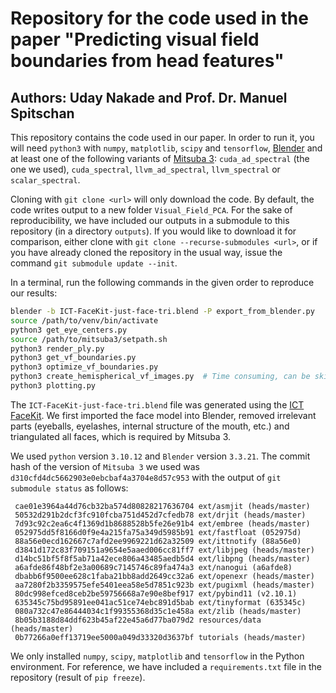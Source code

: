 # Repository for the code used in the paper "Predicting visual field boundaries from head features"
## Authors: Uday Nakade and Prof. Dr. Manuel Spitschan

This repository contains the code used in our paper. In order to run it, 
you will need `python3` with `numpy`, `matplotlib`, `scipy` and `tensorflow`, [Blender](https://www.blender.org/) and at least one of the following variants of [Mitsuba 3](https://www.mitsuba-renderer.org/): 
`cuda_ad_spectral` (the one we used), `cuda_spectral`, `llvm_ad_spectral`, `llvm_spectral` or `scalar_spectral`.

Cloning with `git clone <url>` will only download the code. By default, the code writes output to a new folder `Visual_Field_PCA`.
For the sake of reproducibility, we have included our outputs in a submodule to this repository (in a directory `outputs`). 
If you would like to download it for comparison, either clone with `git clone --recurse-submodules <url>`,
or if you have already cloned the repository in the usual way, issue the command `git submodule update --init`.

In a terminal, run the following commands in the given order to reproduce our results:

```bash
blender -b ICT-FaceKit-just-face-tri.blend -P export_from_blender.py
source /path/to/venv/bin/activate
python3 get_eye_centers.py
source /path/to/mitsuba3/setpath.sh
python3 render_ply.py
python3 get_vf_boundaries.py
python3 optimize_vf_boundaries.py
python3 create_hemispherical_vf_images.py  # Time consuming, can be skipped
python3 plotting.py
```

The `ICT-FaceKit-just-face-tri.blend` file was generated using the [ICT FaceKit](https://github.com/ICT-VGL/ICT-FaceKit).
We first imported the face model into Blender, removed irrelevant parts (eyeballs, eyelashes, internal structure of the 
mouth, etc.) and triangulated all faces, which is required by Mitsuba 3.

We used `python` version `3.10.12` and `Blender` version `3.3.21`. The commit hash of the version of `Mitsuba 3` we used was 
`d310cfd4dc5662903e0ebcbaf4a3704e8d57c953` with the output of `git submodule status` as follows:
```text
 cae01e3964a44d76cb32ba574d80828217636704 ext/asmjit (heads/master)
 50532d291b2dcf3fc910fcba751d452d7cfedb78 ext/drjit (heads/master)
 7d93c92c2ea6c4f1369d1b8688528b5fe26e91b4 ext/embree (heads/master)
 052975dd5f8166d0f9e4a215fa75a349d5985b91 ext/fastfloat (052975d)
 88a56e0ecd162667c7afd2ee9969221d62a32509 ext/ittnotify (88a56e0)
 d3841d172c83f709151a9654e5aaed006cc81ff7 ext/libjpeg (heads/master)
 d14bc51bf5f8f5ab71a42ece806a43485aedb5d4 ext/libpng (heads/master)
 a6afde86f48bf2e3a00689c7145746c89fa474a3 ext/nanogui (a6afde8)
 dbabb6f9500ee628c1faba21bb8add2649cc32a6 ext/openexr (heads/master)
 aa7280f2b3359575efe5401eea58e5d7851c923b ext/pugixml (heads/master)
 80dc998efced8ceb2be59756668a7e90e8bef917 ext/pybind11 (v2.10.1)
 635345c75bd95891ee041ac51ce74ebc891d5bab ext/tinyformat (635345c)
 080a732c47e86444034c1f99355368d35c1e458a ext/zlib (heads/master)
 8b05b3188d84ddf623b45af22e45a6d77ba079d2 resources/data (heads/master)
 0b77266a0eff13719ee5000a049d33320d3637bf tutorials (heads/master)
```
We only installed `numpy`, `scipy`, `matplotlib` and `tensorflow` in the Python environment. 
For reference, we have included a `requirements.txt` file in the repository (result of `pip freeze`).

